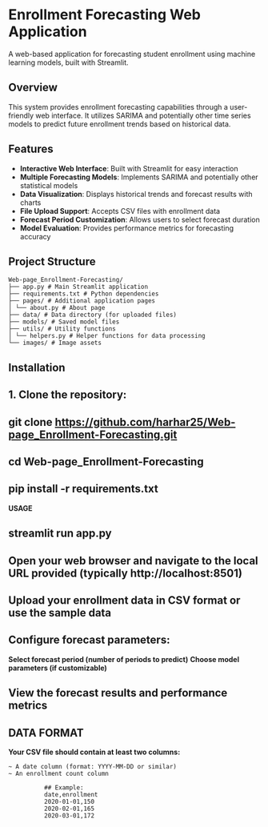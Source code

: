 # Enrollment Forecasting Web Application

A web-based application for forecasting student enrollment using machine learning models, built with Streamlit.

## Overview

This system provides enrollment forecasting capabilities through a user-friendly web interface. It utilizes SARIMA and potentially other time series models to predict future enrollment trends based on historical data.

## Features

- **Interactive Web Interface**: Built with Streamlit for easy interaction
- **Multiple Forecasting Models**: Implements SARIMA and potentially other statistical models
- **Data Visualization**: Displays historical trends and forecast results with charts
- **File Upload Support**: Accepts CSV files with enrollment data
- **Forecast Period Customization**: Allows users to select forecast duration
- **Model Evaluation**: Provides performance metrics for forecasting accuracy

## Project Structure

    Web-page_Enrollment-Forecasting/
    ├── app.py # Main Streamlit application
    ├── requirements.txt # Python dependencies
    ├── pages/ # Additional application pages
    │ └── about.py # About page
    ├── data/ # Data directory (for uploaded files)
    ├── models/ # Saved model files
    ├── utils/ # Utility functions
    │ └── helpers.py # Helper functions for data processing
    └── images/ # Image assets


## Installation

## 1. Clone the repository:
## git clone https://github.com/harhar25/Web-page_Enrollment-Forecasting.git
## cd Web-page_Enrollment-Forecasting

## pip install -r requirements.txt


**USAGE**

## streamlit run app.py
## Open your web browser and navigate to the local URL provided (typically http://localhost:8501)

## Upload your enrollment data in CSV format or use the sample data

## Configure forecast parameters:
  **Select forecast period (number of periods to predict)** 
  **Choose model parameters (if customizable)**  
## View the forecast results and performance metrics



## DATA FORMAT
  **Your CSV file should contain at least two columns:**

    ~ A date column (format: YYYY-MM-DD or similar)
    ~ An enrollment count column
    
              ## Example:
              date,enrollment
              2020-01-01,150
              2020-02-01,165
              2020-03-01,172



